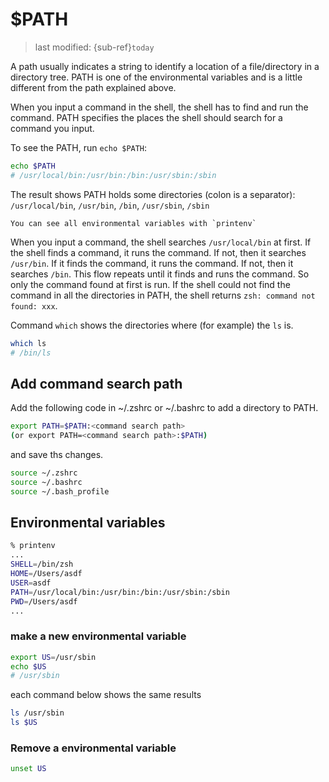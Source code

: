 # $PATH
> last modified: {sub-ref}`today`

A path usually indicates a string to identify a location of a file/directory in a directory tree.
PATH is one of the environmental variables and is a little different from the path explained above.

When you input a command in the shell, the shell has to find and run the command. PATH specifies the places the shell should search for a command you input.

To see the PATH, run `echo $PATH`:
```bash
echo $PATH
# /usr/local/bin:/usr/bin:/bin:/usr/sbin:/sbin
```
The result shows PATH holds some directories (colon is a separator): `/usr/local/bin`, `/usr/bin`, `/bin`, `/usr/sbin`, `/sbin`

```{tip}
You can see all environmental variables with `printenv`
```

When you input a command, the shell searches `/usr/local/bin` at first. If the shell finds a command, it runs the command. If not, then it searches `/usr/bin`. If it finds the command, it runs the command. If not, then it searches `/bin`. This flow repeats until it finds and runs the command. So only the command found at first is run. If the shell could not find the command in all the directories in PATH, the shell returns `zsh: command not found: xxx`.


Command `which` shows the directories where (for example) the `ls` is.
```bash
which ls
# /bin/ls
```

## Add command search path

Add the following code in ~/.zshrc or ~/.bashrc to add a directory to PATH.
```bash
export PATH=$PATH:<command search path>
(or export PATH=<command search path>:$PATH)
```

and save ths changes.
```bash
source ~/.zshrc
source ~/.bashrc
source ~/.bash_profile
```

## Environmental variables

```bash
% printenv
...
SHELL=/bin/zsh
HOME=/Users/asdf
USER=asdf
PATH=/usr/local/bin:/usr/bin:/bin:/usr/sbin:/sbin
PWD=/Users/asdf
...
```

### make a new environmental variable
```bash
export US=/usr/sbin
echo $US
# /usr/sbin
```

each command below shows the same results
```bash
ls /usr/sbin
ls $US
```

### Remove a environmental variable
```bash
unset US
```









